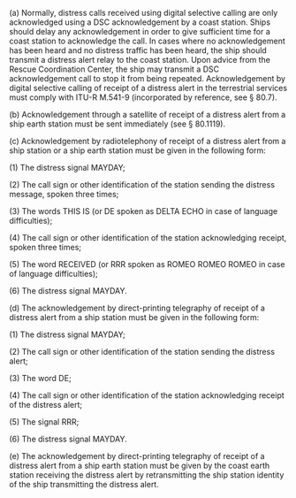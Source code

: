(a) Normally, distress calls received using digital selective calling are only acknowledged using a DSC acknowledgement by a coast station. Ships should delay any acknowledgement in order to give sufficient time for a coast station to acknowledge the call. In cases where no acknowledgement has been heard and no distress traffic has been heard, the ship should transmit a distress alert relay to the coast station. Upon advice from the Rescue Coordination Center, the ship may transmit a DSC acknowledgement call to stop it from being repeated. Acknowledgement by digital selective calling of receipt of a distress alert in the terrestrial services must comply with ITU-R M.541-9 (incorporated by reference, see § 80.7).

(b) Acknowledgement through a satellite of receipt of a distress alert from a ship earth station must be sent immediately (see § 80.1119).

(c) Acknowledgement by radiotelephony of receipt of a distress alert from a ship station or a ship earth station must be given in the following form:

(1) The distress signal MAYDAY;

(2) The call sign or other identification of the station sending the distress message, spoken three times;

(3) The words THIS IS (or DE spoken as DELTA ECHO in case of language difficulties);

(4) The call sign or other identification of the station acknowledging receipt, spoken three times;

(5) The word RECEIVED (or RRR spoken as ROMEO ROMEO ROMEO in case of language difficulties);

(6) The distress signal MAYDAY.
                

(d) The acknowledgement by direct-printing telegraphy of receipt of a distress alert from a ship station must be given in the following form:

(1) The distress signal MAYDAY;

(2) The call sign or other identification of the station sending the distress alert;

(3) The word DE;

(4) The call sign or other identification of the station acknowledging receipt of the distress alert;

(5) The signal RRR;

(6) The distress signal MAYDAY.

(e) The acknowledgement by direct-printing telegraphy of receipt of a distress alert from a ship earth station must be given by the coast earth station receiving the distress alert by retransmitting the ship station identity of the ship transmitting the distress alert.

